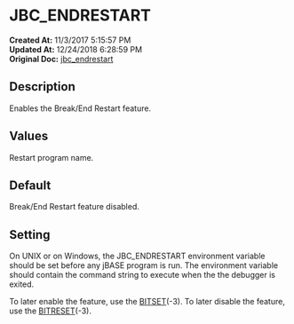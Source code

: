 # JBC_ENDRESTART

**Created At:** 11/3/2017 5:15:57 PM  
**Updated At:** 12/24/2018 6:28:59 PM  
**Original Doc:** [jbc_endrestart](https://docs.jbase.com/41717-environment-variables/jbc_endrestart)  


## Description

Enables the Break/End Restart feature.

## 


## Values

Restart program name.

## 


## Default

Break/End Restart feature disabled.

## 


## Setting

On UNIX or on Windows, the JBC\_ENDRESTART environment variable should be set before any jBASE program is run. The environment variable should contain the command string to execute when the the debugger is exited.

To later enable the feature, use the [BITSET](284141-bitset)(-3). To later disable the feature, use the [BITRESET](284140-bitreset)(-3).
